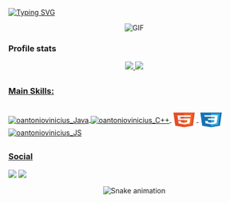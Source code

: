 [![Typing SVG](https://readme-typing-svg.herokuapp.com/?color=ffffff&size=35&center=true&vCenter=true&width=1000&lines=HELLO+THERE!;My+name+is+Antonio+Vinicius;I'm+20+years+old;I'm+from+Brazil;I+Am+Graduating+in+Computer+Science;Be+Welcome!+:%29)](https://git.io/typing-svg)

<div align="center">
  <img align="top-center" width="400" alt="GIF" src="https://media.tenor.com/GzKnki4pyHUAAAAC/leonardo-di-caprio-cheers-to-all.gif" >
</div>

### Profile stats
<div align="center">
  <a href="https://github.com/oantoniovinicius">
  <img height="180em" src="https://github-readme-stats-sigma-five.vercel.app/api?username=oantoniovinicius&show_icons=true&theme=midnight-purple&include_all_commits=true&count_private=true"/>
  <img height="180em" src="https://github-readme-stats-sigma-five.vercel.app/api/top-langs/?username=oantoniovinicius&layout=compact&langs_count=7&theme=material-palenight"/>
</div>
  
##
### Main Skills:
  <div style="display: inline_block"><br>
  <img align="center" alt="oantoniovinicius_Java" height="30" width="50" src="https://cdn.jsdelivr.net/gh/devicons/devicon/icons/java/java-original.svg">
  <img align="center" alt="oantoniovinicius_C++" height="30" width="50" src="https://cdn.jsdelivr.net/gh/devicons/devicon/icons/cplusplus/cplusplus-original.svg">
  <img align="center" alt="oantoniovinicius_HTML" height="30" width="50" src="https://raw.githubusercontent.com/devicons/devicon/master/icons/html5/html5-original.svg">
  <img align="center" alt="oantoniovinicius_CSS" height="30" width="50" src="https://raw.githubusercontent.com/devicons/devicon/master/icons/css3/css3-original.svg">
  <img align="center" alt="oantoniovinicius_JS" height="30" width="50" src="https://cdn.jsdelivr.net/gh/devicons/devicon/icons/javascript/javascript-original.svg">
  
</div>
  
##
### Social
  
 <div> 
  <a href = "mailto:devantoniovinicius@gmail.com"><img src="https://img.shields.io/badge/-Gmail-%23333?style=for-the-badge&logo=gmail&logoColor=white" target="_blank"></a>
  <a href="https://www.linkedin.com/in/antoniovinicius/" target="_blank"><img src="https://img.shields.io/badge/-LinkedIn-%230077B5?style=for-the-badge&logo=linkedin&logoColor=white" target="_blank"></a> 
 
</div>
  
<div align="center">

  ![Snake animation](https://github.com/oantoniovinicius/oantoniovinicius/blob/output/github-contribution-grid-snake.svg)
  
</div>
  

